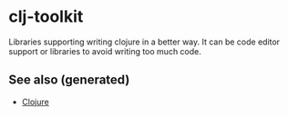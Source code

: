 # clj-toolkit

Libraries supporting writing clojure in a better way. It can be code
editor support or libraries to avoid writing too much code.

## See also (generated)

-   [Clojure](./../decks/clojure.md)
